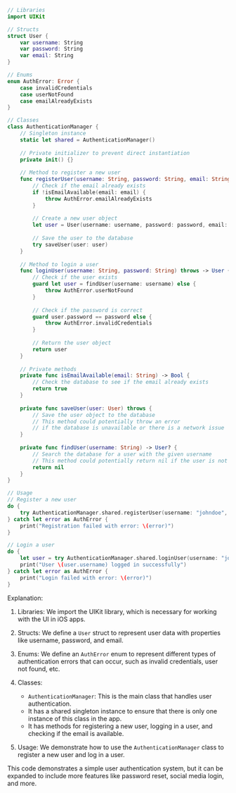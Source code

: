 ```swift
// Libraries
import UIKit

// Structs
struct User {
    var username: String
    var password: String
    var email: String
}

// Enums
enum AuthError: Error {
    case invalidCredentials
    case userNotFound
    case emailAlreadyExists
}

// Classes
class AuthenticationManager {
    // Singleton instance
    static let shared = AuthenticationManager()
    
    // Private initializer to prevent direct instantiation
    private init() {}
    
    // Method to register a new user
    func registerUser(username: String, password: String, email: String) throws {
        // Check if the email already exists
        if !isEmailAvailable(email: email) {
            throw AuthError.emailAlreadyExists
        }
        
        // Create a new user object
        let user = User(username: username, password: password, email: email)
        
        // Save the user to the database
        try saveUser(user: user)
    }
    
    // Method to login a user
    func loginUser(username: String, password: String) throws -> User {
        // Check if the user exists
        guard let user = findUser(username: username) else {
            throw AuthError.userNotFound
        }
        
        // Check if the password is correct
        guard user.password == password else {
            throw AuthError.invalidCredentials
        }
        
        // Return the user object
        return user
    }
    
    // Private methods
    private func isEmailAvailable(email: String) -> Bool {
        // Check the database to see if the email already exists
        return true
    }
    
    private func saveUser(user: User) throws {
        // Save the user object to the database
        // This method could potentially throw an error
        // if the database is unavailable or there is a network issue
    }
    
    private func findUser(username: String) -> User? {
        // Search the database for a user with the given username
        // This method could potentially return nil if the user is not found
        return nil
    }
}

// Usage
// Register a new user
do {
    try AuthenticationManager.shared.registerUser(username: "johndoe", password: "password", email: "johndoe@example.com")
} catch let error as AuthError {
    print("Registration failed with error: \(error)")
}

// Login a user
do {
    let user = try AuthenticationManager.shared.loginUser(username: "johndoe", password: "password")
    print("User \(user.username) logged in successfully")
} catch let error as AuthError {
    print("Login failed with error: \(error)")
}
```

Explanation:

1. Libraries: We import the UIKit library, which is necessary for working with the UI in iOS apps.

2. Structs: We define a `User` struct to represent user data with properties like username, password, and email.

3. Enums: We define an `AuthError` enum to represent different types of authentication errors that can occur, such as invalid credentials, user not found, etc.

4. Classes:
   - `AuthenticationManager`: This is the main class that handles user authentication.
   - It has a shared singleton instance to ensure that there is only one instance of this class in the app.
   - It has methods for registering a new user, logging in a user, and checking if the email is available.

5. Usage: We demonstrate how to use the `AuthenticationManager` class to register a new user and log in a user.

This code demonstrates a simple user authentication system, but it can be expanded to include more features like password reset, social media login, and more.
